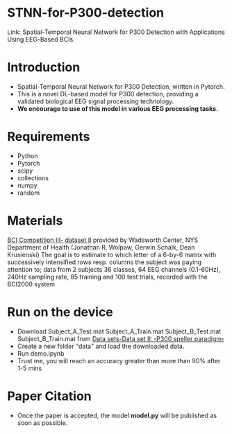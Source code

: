# STNN-for-P300-detection
Link: Spatial-Temporal Neural Network for P300 Detection with Applications Using EEG-Based BCIs.
# Introduction
* Spatial-Temporal Neural Network for P300 Detection, written in Pytorch.  
* This is a novel DL-based model for P300 detection, providing a validated biological EEG signal processing technology.  
* **We encourage to use of this model in various EEG processing tasks.**
# Requirements
* Python  
* Pytorch  
* scipy
* collections
* numpy
* random
# Materials
[BCI Competition III- dataset II](http://www.bbci.de/competition/iii) provided by Wadsworth Center, NYS Department of Health (Jonathan R. Wolpaw, Gerwin Schalk, Dean Krusienski)  The goal is to estimate to which letter of a 6-by-6 matrix with successively intensified rows resp. columns the subject was paying attention to; data from 2 subjects
36 classes, 64 EEG channels (0.1-60Hz), 240Hz sampling rate, 85 training and 100 test trials, recorded with the BCI2000 system 
# Run on the device
* Download Subject_A_Test.mat Subject_A_Train.mat Subject_B_Test.mat Subject_B_Train.mat from 
  [Data sets-Data set II: ‹P300 speller paradigm›](http://www.bbci.de/competition/iii)
* Create a new folder "data" and load the downloaded data.
* Run demo.ipynb
* Trust me, you will reach an accuracy greater than more than 90% after 1-5 mins
# Paper Citation
* Once the paper is accepted, the model **model.py** will be published as soon as possible.

